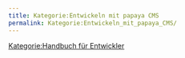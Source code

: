 ```yaml
---
title: Kategorie:Entwickeln mit papaya CMS
permalink: Kategorie:Entwickeln_mit_papaya_CMS/
---
```


[Kategorie:Handbuch für Entwickler](export_de/Kategorie:Handbuch_für_Entwickler )